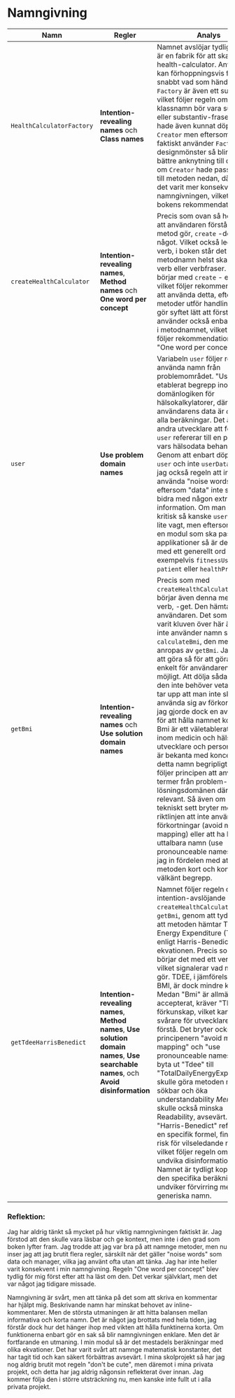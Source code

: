 # Namngivning



| **Namn**                     | **Regler**                                                                                      | **Analys**                                                                                                                                                                                                                                                            |
|------------------------------|------------------------------------------------------------------------------------------------|--------------------------------------------------------------------------------------------------------------------------------------------------------------------------------------------------------------------------------------------------------------------------|
| `HealthCalculatorFactory`     | **Intention-revealing names** och **Class names**                                              | Namnet avslöjar tydligt att det är en fabrik för att skapa health-calculator. Användaren kan förhoppningsvis förstå snabbt vad som händer. `Factory` är även ett substantiv vilket följer regeln om att klassnamn bör vara substantiv eller substantiv-fraser. Jag hade även kunnat döpa det till `Creator` men eftersom jag faktiskt använder `Factory` som designmönster så blir det en bättre anknytning till det. Även om `Creator` hade passat bättre till metoden nedan, då hade det varit mer konsekvent i namngivningen, vilket också är bokens rekommendation. |
| `createHealthCalculator`      | **Intention-revealing names**, **Method names** och **One word per concept**                  | Precis som ovan så hoppas jag att användaren förstår vad min metod gör, `create` -den skapar något. Vilket också leder in på verb, i boken står det att metodnamn helst ska innehålla verb eller verbfraser. Namnet börjar med `create` - ett verb, vilket följer rekommendationen att använda detta, eftersom metoder utför handlingar. Detta gör syftet lätt att förstå. Jag använder också enbart _ett_ verb i metodnamnet, vilket även följer rekommendationen om "One word per concept". |
| `user`                       | **Use problem domain names**                                                                   | Variabeln `user` följer regeln att använda namn från problemområdet. "User" är ett etablerat begrepp inom domänlogiken för hälsokalkylatorer, där användarens data är _central_ för alla beräkningar. Det är lätt för andra utvecklare att förstå att `user` refererar till en person vars hälsodata behandlas. Genom att enbart döpa det till `user` och inte `userData` så följer jag också regeln att inte använda "noise words", eftersom "data" inte skulle bidra med någon extra information. Om man ska vara kritisk så kanske `user` kan vara lite vagt, men eftersom detta är en modul som ska passa flera applikationer så är det bättre med ett generellt ord än exempelvis `fitnessUser`, `patient` eller `healthProfile`. |
| `getBmi`                     | **Intention-revealing names** och **Use solution domain names**                                | Precis som med `createHealthCalculator` så börjar även denna med ett verb, -get. Den hämtar Bmi till användaren. Det som jag har varit kluven över här är att jag inte använder namn som `calculateBmi`, den metoden anropas av `getBmi`. Jag valde att göra så för att göra det så enkelt för användaren som möjligt. Att dölja sådant som den inte behöver veta. Boken tar upp att man inte ska använda sig av förkortningar. jag gjorde dock en avvägning för att hålla namnet kortare. Bmi är ett väletablerat begrepp inom medicin och hälsa, så för utvecklare och personer som är bekanta med konceptet är detta namn begripligt. Det följer principen att använda termer från problem- eller lösningsdomänen där det är relevant. Så även om det tekniskt sett bryter mot riktlinjen att inte använda förkortningar (avoid mental mapping) eller att ha helt uttalbara namn (use pronounceable names), vägde jag in fördelen med att hålla metoden kort och koncis för ett välkänt begrepp. |
| `getTdeeHarrisBenedict`       | **Intention-revealing names**, **Method names**, **Use solution domain names**, **Use searchable names**, och **Avoid disinformation** | Namnet följer regeln om intention-avslöjande namn, likt `createHealthCalculator` och `getBmi`, genom att tydligt visa att metoden hämtar Total Daily Energy Expenditure (TDEE) enligt Harris-Benedict-ekvationen. Precis som `getBmi` börjar det med ett verb, "get", vilket signalerar vad metoden gör. TDEE, i jämförelse med BMI, är dock mindre känd. Medan "Bmi" är allmänt accepterat, kräver "TDEE" mer förkunskap, vilket kan göra det svårare för utvecklare att förstå. Det bryter också mot principenern "avoid mental mapping" och "use pronounceable names". Att byta ut "Tdee" till "TotalDailyEnergyExpenditure", skulle göra metoden mer sökbar och öka understandability _Men_ det skulle också minska Readability, avsevärt. Eftersom "Harris-Benedict" refererar till en specifik formel, finns ingen risk för vilseledande namn här, vilket följer regeln om att undvika disinformation. Namnet är tydligt kopplat till den specifika beräkningen och undviker förvirring med generiska namn. |


### Reflektion:

Jag har aldrig tänkt så mycket på hur viktig namngivningen faktiskt är. Jag förstod att den skulle vara läsbar och ge kontext, men inte i den grad som boken lyfter fram. Jag trodde att jag var bra på att namnge metoder, men nu inser jag att jag brutit flera regler, särskilt när det gäller "noise words" som data och manager, vilka jag använt ofta utan att tänka.
Jag har inte heller varit konsekvent i min namngivning. Regeln "One word per concept" blev tydlig för mig först efter att ha läst om den. Det verkar självklart, men det var något jag tidigare missade.

Namngivning är svårt, men att tänka på det som att skriva en kommentar har hjälpt mig. Beskrivande namn har minskat behovet av inline-kommentarer. Men de största utmaningen är att hitta balansen mellan informativa och korta namn. Det är något jag brottats med hela tiden, jag förstår dock hur det hänger ihop med vikten att hålla funktinerna korta. Om funktionerna enbart gör en sak så blir namngivningen enklare. Men det är fortfarande en utmaning.
I min modul så är det mestadels beräkningar med olika ekvationer. Det har varit svårt att namnge matematisk konstanter, det har tagit tid och kan säkert förbättras avsevärt.
I mina skolprojekt så har jag nog aldrig brutit mot regeln "don't be cute", men däremot i mina privata projekt, och detta har jag aldrig någonsin reflekterat över innan. Jag kommer följa den i större utsträckning nu, men kanske inte fullt ut i alla privata projekt.
